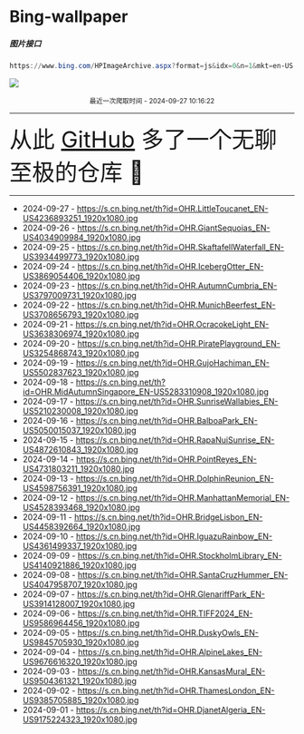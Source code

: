 # Bing-wallpaper

##### 图片接口

```powershell
https://www.bing.com/HPImageArchive.aspx?format=js&idx=0&n=1&mkt=en-US
```

 ![](https://s.cn.bing.net/th?id=OHR.LittleToucanet_EN-US4236893251_1920x1080.jpg)

<p align='center' >
    <small>
        最近一次爬取时间 - 2024-09-27 10:16:22
    </small>
    <br>
    <hr>
    <font size=7>
        <small>
           从此 <a href='https://github.com/'>GitHub</a> 多了一个无聊至极的仓库  🍳
        </small>
    </font>
    <hr>
</p>


- 2024-09-27 - https://s.cn.bing.net/th?id=OHR.LittleToucanet_EN-US4236893251_1920x1080.jpg 
- 2024-09-26 - https://s.cn.bing.net/th?id=OHR.GiantSequoias_EN-US4034909984_1920x1080.jpg 
- 2024-09-25 - https://s.cn.bing.net/th?id=OHR.SkaftafellWaterfall_EN-US3934499773_1920x1080.jpg 
- 2024-09-24 - https://s.cn.bing.net/th?id=OHR.IcebergOtter_EN-US3869054406_1920x1080.jpg 
- 2024-09-23 - https://s.cn.bing.net/th?id=OHR.AutumnCumbria_EN-US3797009731_1920x1080.jpg 
- 2024-09-22 - https://s.cn.bing.net/th?id=OHR.MunichBeerfest_EN-US3708656793_1920x1080.jpg 
- 2024-09-21 - https://s.cn.bing.net/th?id=OHR.OcracokeLight_EN-US3638306974_1920x1080.jpg 
- 2024-09-20 - https://s.cn.bing.net/th?id=OHR.PiratePlayground_EN-US3254868743_1920x1080.jpg 
- 2024-09-19 - https://s.cn.bing.net/th?id=OHR.GujoHachiman_EN-US5502837623_1920x1080.jpg 
- 2024-09-18 - https://s.cn.bing.net/th?id=OHR.MidAutumnSingapore_EN-US5283310908_1920x1080.jpg 
- 2024-09-17 - https://s.cn.bing.net/th?id=OHR.SunriseWallabies_EN-US5210230008_1920x1080.jpg 
- 2024-09-16 - https://s.cn.bing.net/th?id=OHR.BalboaPark_EN-US5050015037_1920x1080.jpg 
- 2024-09-15 - https://s.cn.bing.net/th?id=OHR.RapaNuiSunrise_EN-US4872610843_1920x1080.jpg 
- 2024-09-14 - https://s.cn.bing.net/th?id=OHR.PointReyes_EN-US4731803211_1920x1080.jpg 
- 2024-09-13 - https://s.cn.bing.net/th?id=OHR.DolphinReunion_EN-US4598756391_1920x1080.jpg 
- 2024-09-12 - https://s.cn.bing.net/th?id=OHR.ManhattanMemorial_EN-US4528393468_1920x1080.jpg 
- 2024-09-11 - https://s.cn.bing.net/th?id=OHR.BridgeLisbon_EN-US4458392664_1920x1080.jpg 
- 2024-09-10 - https://s.cn.bing.net/th?id=OHR.IguazuRainbow_EN-US4361499337_1920x1080.jpg 
- 2024-09-09 - https://s.cn.bing.net/th?id=OHR.StockholmLibrary_EN-US4140921886_1920x1080.jpg 
- 2024-09-08 - https://s.cn.bing.net/th?id=OHR.SantaCruzHummer_EN-US4047958707_1920x1080.jpg 
- 2024-09-07 - https://s.cn.bing.net/th?id=OHR.GlenariffPark_EN-US3914128007_1920x1080.jpg 
- 2024-09-06 - https://s.cn.bing.net/th?id=OHR.TIFF2024_EN-US9586964456_1920x1080.jpg 
- 2024-09-05 - https://s.cn.bing.net/th?id=OHR.DuskyOwls_EN-US9845705930_1920x1080.jpg 
- 2024-09-04 - https://s.cn.bing.net/th?id=OHR.AlpineLakes_EN-US9676616320_1920x1080.jpg 
- 2024-09-03 - https://s.cn.bing.net/th?id=OHR.KansasMural_EN-US9504361321_1920x1080.jpg 
- 2024-09-02 - https://s.cn.bing.net/th?id=OHR.ThamesLondon_EN-US9385705885_1920x1080.jpg 
- 2024-09-01 - https://s.cn.bing.net/th?id=OHR.DjanetAlgeria_EN-US9175224323_1920x1080.jpg 
